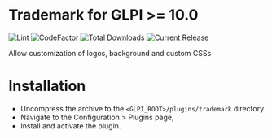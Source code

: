 # Trademark for GLPI >= 10.0

![Lint](https://github.com/librecodecoop/trademark/workflows/Lint/badge.svg)
[![CodeFactor](https://www.codefactor.io/repository/github/librecodecoop/trademark/badge)](https://www.codefactor.io/repository/github/librecodecoop/trademark)
[![Total Downloads](https://img.shields.io/github/downloads/librecodecoop/trademark/total.svg)](https://github.com/librecodecoop/trademark/releases)
[![Current Release](https://img.shields.io/github/release/librecodecoop/trademark.svg)](https://github.com/librecodecoop/trademark/releases/latest)

Allow customization of logos, background and custom CSSs

# Installation
 * Uncompress the archive to the `<GLPI_ROOT>/plugins/trademark` directory
 * Navigate to the Configuration > Plugins page,
 * Install and activate the plugin.
